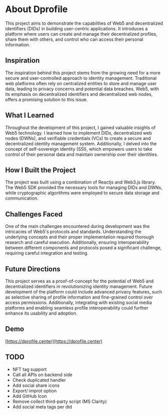 # About Dprofile
This project aims to demonstrate the capabilities of Web5 and decentralized identifiers (DIDs) in building user-centric applications. It introduces a platform where users can create and manage their decentralized profiles, share them with others, and control who can access their personal information.

## Inspiration
The inspiration behind this project stems from the growing need for a more secure and user-controlled approach to identity management. Traditional web platforms often rely on centralized entities to store and manage user data, leading to privacy concerns and potential data breaches. Web5, with its emphasis on decentralized identifiers and decentralized web nodes, offers a promising solution to this issue.

## What I Learned
Throughout the development of this project, I gained valuable insights of Web5 technology. I learned how to implement DIDs, decentralized web nodes (DWNs), and verifiable credentials (VCs) to create a secure and decentralized identity management system. Additionally, I delved into the concept of self-sovereign identity (SSI), which empowers users to take control of their personal data and maintain ownership over their identities.

## How I Built the Project
The project was built using a combination of Reactjs and Web3.js library. The Web5 SDK provided the necessary tools for managing DIDs and DWNs, while cryptographic algorithms were employed to secure data storage and communication.

## Challenges Faced
One of the main challenges encountered during development was the intricacies of Web5's protocols and standards. Understanding the underlying concepts and their proper implementation required thorough research and careful execution. Additionally, ensuring interoperability between different components and protocols posed a significant challenge, requiring careful integration and testing.

## Future Directions
This project serves as a proof-of-concept for the potential of Web5 and decentralized identifiers in revolutionizing identity management. Future development of the platform could include advanced privacy features, such as selective sharing of profile information and fine-grained control over access permissions. Additionally, integrating with existing social media platforms and enabling seamless profile interoperability could further enhance its usability and adoption.

## Demo
[https://dprofile.center](https://dprofile.center)

## TODO
- NFT tag support
- Call all APIs on backend side
- Check duplicated handler
- Add social share icons
- Export/ improt option
- Add GitHub Icon
- Remove collect third-party script (MS Clarity)
- Add social meta tags per did
